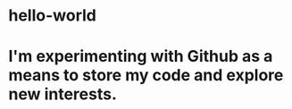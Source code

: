# hello-world
# I'm experimenting with Github as a means to store my code and explore new interests.
